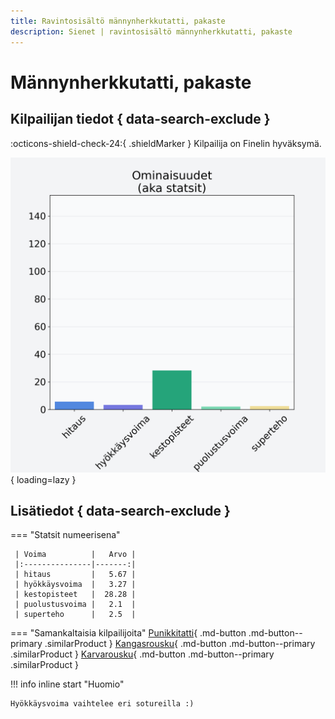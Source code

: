 ```yaml
---
title: Ravintosisältö männynherkkutatti, pakaste
description: Sienet | ravintosisältö männynherkkutatti, pakaste
---
```


# Männynherkkutatti, pakaste


## Kilpailijan tiedot { data-search-exclude }

:octicons-shield-check-24:{ .shieldMarker } Kilpailija on Finelin hyväksymä.

![Männynherkkutatti, pakaste](./images/mannynherkkutatti-pakaste.png){ loading=lazy }

## Lisätiedot { data-search-exclude }
=== "Statsit numeerisena"

     | Voima          |   Arvo |
     |:---------------|-------:|
     | hitaus         |   5.67 |
     | hyökkäysvoima  |   3.27 |
     | kestopisteet   |  28.28 |
     | puolustusvoima |   2.1  |
     | superteho      |   2.5  |

=== "Samankaltaisia kilpailijoita"
    [Punikkitatti](/punikkitatti){ .md-button .md-button--primary .similarProduct }
    [Kangasrousku](/kangasrousku){ .md-button .md-button--primary .similarProduct }
    [Karvarousku](/karvarousku){ .md-button .md-button--primary .similarProduct }

!!! info inline start "Huomio"

    Hyökkäysvoima vaihtelee eri sotureilla :)
